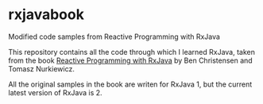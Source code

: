 # rxjavabook

Modified code samples from Reactive Programming with RxJava

This repository contains all the code through which I learned RxJava,
taken from the book [Reactive Programming with RxJava](http://shop.oreilly.com/product/0636920042228.do)
by Ben Christensen and Tomasz Nurkiewicz.

All the original samples in the book are writen for RxJava 1, but the
current latest version of RxJava is 2.


